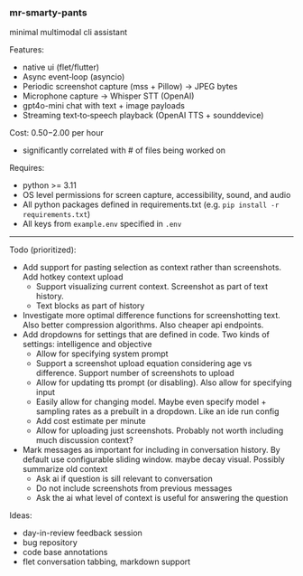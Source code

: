 ### mr-smarty-pants

minimal multimodal cli assistant

Features:
- native ui (flet/flutter)
- Async event‑loop (asyncio)
- Periodic screenshot capture (mss + Pillow) → JPEG bytes
- Microphone capture → Whisper STT (OpenAI)
- gpt4o-mini chat with text + image payloads
- Streaming text‑to‑speech playback (OpenAI TTS + sounddevice)

Cost: $0.50-$2.00 per hour
- significantly correlated with # of files being worked on

Requires:
- python >= 3.11
- OS level permissions for screen capture, accessibility, sound, and audio
- All python packages defined in requirements.txt (e.g. `pip install -r requirements.txt`)
- All keys from `example.env` specified in `.env`

---

Todo (prioritized):
- Add support for pasting selection as context rather than screenshots. Add hotkey context upload
    - Support visualizing current context. Screenshot as part of text history.
    - Text blocks as part of history
- Investigate more optimal difference functions for screenshotting text. Also better compression algorithms. Also cheaper api endpoints.
- Add dropdowns for settings that are defined in code. Two kinds of settings: intelligence and objective
    - Allow for specifying system prompt
    - Support a screenshot upload equation considering age vs difference. Support number of screenshots to upload
    - Allow for updating tts prompt (or disabling). Also allow for specifying input
    - Easily allow for changing model. Maybe even specify model + sampling rates as a prebuilt in a dropdown. Like an ide run config
    - Add cost estimate per minute
    - Allow for uploading just screenshots. Probably not worth including much discussion context?
- Mark messages as important for including in conversation history. By default use configurable sliding window. maybe decay visual. Possibly summarize old context
    - Ask ai if question is sill relevant to conversation
    - Do not include screenshots from previous messages
    - Ask the ai what level of context is useful for answering the question

Ideas:
- day-in-review feedback session
- bug repository
- code base annotations
- flet conversation tabbing, markdown support
